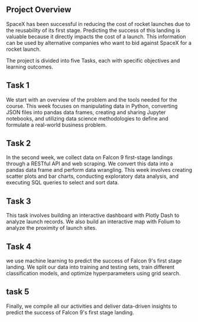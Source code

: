 ## Project Overview

SpaceX has been successful in reducing the cost of rocket launches due to the reusability of its first stage. Predicting the success of this landing is valuable because it directly impacts the cost of a launch. This information can be used by alternative companies who want to bid against SpaceX for a rocket launch.

The project is divided into five Tasks, each with specific objectives and learning outcomes.

## Task 1

We start with an overview of the problem and the tools needed for the course. This week focuses on manipulating data in Python, converting JSON files into pandas data frames, creating and sharing Jupyter notebooks, and utilizing data science methodologies to define and formulate a real-world business problem.

## Task 2

In the second week, we collect data on Falcon 9 first-stage landings through a RESTful API and web scraping. We convert this data into a pandas data frame and perform data wrangling. This week involves creating scatter plots and bar charts, conducting exploratory data analysis, and executing SQL queries to select and sort data.

## Task 3

This task involves building an interactive dashboard with Plotly Dash to analyze launch records. We also build an interactive map with Folium to analyze the proximity of launch sites. 

## Task 4

we use machine learning to predict the success of Falcon 9's first stage landing. We split our data into training and testing sets, train different classification models, and optimize hyperparameters using grid search. 

## task 5

Finally, we compile all our activities and deliver data-driven insights to predict the success of Falcon 9's first stage landing.

